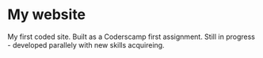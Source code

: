 # My website
My first coded site. Built as a Coderscamp first assignment. Still in progress - developed parallely with new skills acquireing.
